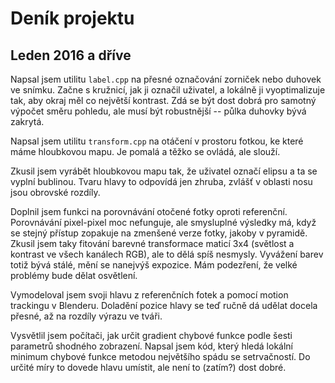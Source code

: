 # Deník projektu

## Leden 2016 a dříve

Napsal jsem utilitu `label.cpp` na přesné označování zorniček nebo duhovek ve snímku.
Začne s kružnicí, jak ji označil uživatel, a lokálně ji vyoptimalizuje tak, aby okraj měl co největší kontrast.
Zdá se být dost dobrá pro samotný výpočet směru pohledu, ale musí být robustnější -- půlka duhovky bývá zakrytá.

Napsal jsem utilitu `transform.cpp` na otáčení v prostoru fotkou, ke které máme hloubkovou mapu.
Je pomalá a těžko se ovládá, ale slouží.

Zkusil jsem vyrábět hloubkovou mapu tak, že uživatel označí elipsu a ta se vyplní bublinou.
Tvaru hlavy to odpovídá jen zhruba, zvlášť v oblasti nosu jsou obrovské rozdíly.

Doplnil jsem funkci na porovnávání otočené fotky oproti referenční.
Porovnávání pixel-pixel moc nefunguje, ale smysluplné výsledky má, když se stejný přístup zopakuje na zmenšené verze fotky, jakoby v pyramidě.
Zkusil jsem taky fitování barevné transformace maticí 3x4 (světlost a kontrast ve všech kanálech RGB), ale to dělá spíš nesmysly.
Vyvážení barev totiž bývá stálé, mění se nanejvýš expozice.
Mám podezření, že velké problémy bude dělat osvětlení.

Vymodeloval jsem svoji hlavu z referenčních fotek a pomocí motion trackingu v Blenderu.
Doladění pozice hlavy se teď ručně dá udělat docela přesné, až na rozdíly výrazu ve tváři.

Vysvětlil jsem počítači, jak určit gradient chybové funkce podle šesti parametrů shodného zobrazení.
Napsal jsem kód, který hledá lokální minimum chybové funkce metodou největšího spádu se setrvačností.
Do určité míry to dovede hlavu umístit, ale není to (zatím?) dost dobré.
